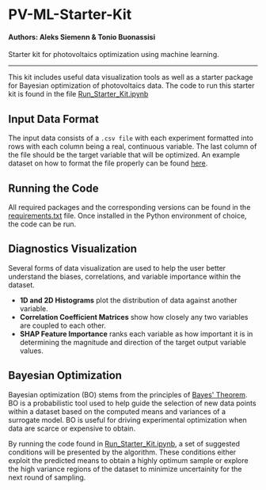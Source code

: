 # PV-ML-Starter-Kit

#### Authors: Aleks Siemenn & Tonio Buonassisi

Starter kit for photovoltaics optimization using machine learning.

_________________________________________________________________________

This kit includes useful data visualization tools as well as a starter package for Bayesian optimization of photovoltaics data. The code to run this starter kit is found in the file [Run_Starter_Kit.ipynb](./Run_Starter_Kit.ipynb)

## Input Data Format

The input data consists of a `.csv file` with each experiment formatted into rows with each column being a real, continuous variable. The last column of the file should be the target variable that will be optimized. An example dataset on how to format the file properly can be found [here](./data/Example_PV_Dataset.csv).

## Running the Code

All required packages and the corresponding versions can be found in the [requirements.txt](./requirements.txt) file. Once installed in the Python environment of choice, the code can be run.

## Diagnostics Visualization

Several forms of data visualization are used to help the user better understand the biases, correlations, and variable importance within the dataset.

* **1D and 2D Histograms** plot the distribution of data against another variable. 
* **Correlation Coefficient Matrices** show how closely any two variables are coupled to each other.
* **SHAP Feature Importance** ranks each variable as how important it is in determining the magnitude and direction of the target output variable values.

## Bayesian Optimization

Bayesian optimization (BO) stems from the principles of [Bayes' Theorem](https://faculty.washington.edu/tamre/BayesTheorem.pdf). BO is a probabilistic tool used to help guide the selection of new data points within a dataset based on the computed means and variances of a surrogate model. BO is useful for driving experimental optimization when data are scarce or expensive to obtain.

By running the code found in [Run_Starter_Kit.ipynb](./Run_Starter_Kit.ipynb), a set of suggested conditions will be presented by the algorithm. These conditions either exploit the predicted means to obtain a highly optimum sample or explore the high variance regions of the dataset to minimize uncertainity for the next round of sampling.
